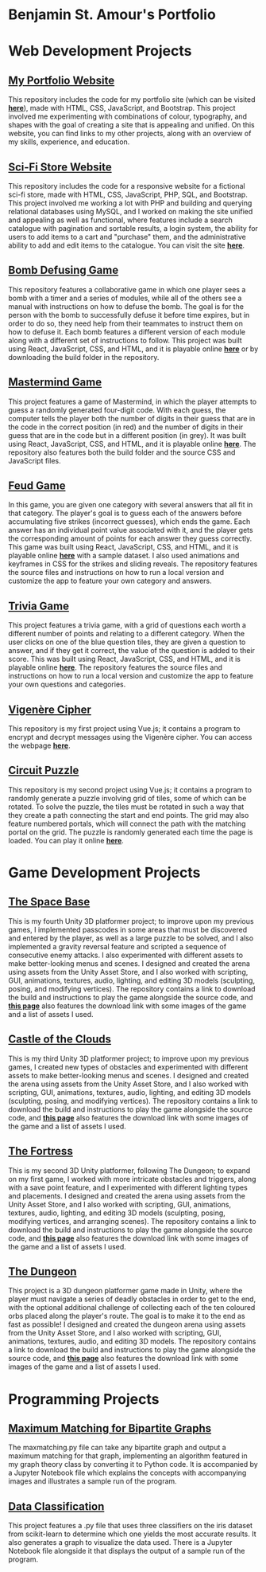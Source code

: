 Benjamin St. Amour's Portfolio
==============================

Web Development Projects
========================

[My Portfolio Website](https://github.com/benstamour/portfolio-website)
-----------------------------------------------------------------------

This repository includes the code for my portfolio site (which can be visited **[here](https://bensta.epizy.com)**), made with HTML, CSS, JavaScript, and Bootstrap. This project involved me experimenting with combinations of colour, typography, and shapes with the goal of creating a site that is appealing and unified. On this website, you can find links to my other projects, along with an overview of my skills, experience, and education.

[Sci-Fi Store Website](https://github.com/benstamour/starsprinter)
------------------------------------------------------------------

This repository includes the code for a responsive website for a fictional sci-fi store, made with HTML, CSS, JavaScript, PHP, SQL, and Bootstrap. This project involved me working a lot with PHP and building and querying relational databases using MySQL, and I worked on making the site unified and appealing as well as functional, where features include a search catalogue with pagination and sortable results, a login system, the ability for users to add items to a cart and "purchase" them, and the administrative ability to add and edit items to the catalogue. You can visit the site **[here](https://bensta.epizy.com/starsprinter)**.

[Bomb Defusing Game](https://github.com/benstamour/cyberbomb)
-------------------------------------------------------------

This repository features a collaborative game in which one player sees a bomb with a timer and a series of modules, while all of the others see a manual with instructions on how to defuse the bomb. The goal is for the person with the bomb to successfully defuse it before time expires, but in order to do so, they need help from their teammates to instruct them on how to defuse it. Each bomb features a different version of each module along with a different set of instructions to follow. This project was built using React, JavaScript, CSS, and HTML, and it is playable online **[here](https://bensta.epizy.com/cyberbomb)** or by downloading the build folder in the repository.

[Mastermind Game](https://github.com/benstamour/mastermind)
-----------------------------------------------------------

This project features a game of Mastermind, in which the player attempts to guess a randomly generated four-digit code. With each guess, the computer tells the player both the number of digits in their guess that are in the code in the correct position (in red) and the number of digits in their guess that are in the code but in a different position (in grey). It was built using React, JavaScript, CSS, and HTML, and it is playable online **[here](https://bensta.epizy.com/mastermind)**. The repository also features both the build folder and the source CSS and JavaScript files.

[Feud Game](https://github.com/benstamour/feud)
-----------------------------------------------

In this game, you are given one category with several answers that all fit in that category. The player's goal is to guess each of the answers before accumulating five strikes (incorrect guesses), which ends the game. Each answer has an individual point value associated with it, and the player gets the corresponding amount of points for each answer they guess correctly. This game was built using React, JavaScript, CSS, and HTML, and it is playable online **[here](https://bensta.epizy.com/feud)** with a sample dataset. I also used animations and keyframes in CSS for the strikes and sliding reveals. The repository features the source files and instructions on how to run a local version and customize the app to feature your own category and answers.

[Trivia Game](https://github.com/benstamour/trivia)
---------------------------------------------------

This project features a trivia game, with a grid of questions each worth a different number of points and relating to a different category. When the user clicks on one of the blue question tiles, they are given a question to answer, and if they get it correct, the value of the question is added to their score. This was built using React, JavaScript, CSS, and HTML, and it is playable online **[here](https://bensta.epizy.com/trivia)**. The repository features the source files and instructions on how to run a local version and customize the app to feature your own questions and categories.

[Vigenère Cipher](https://github.com/benstamour/vigenere)
---------------------------------------------------------

This repository is my first project using Vue.js; it contains a program to encrypt and decrypt messages using the Vigenère cipher. You can access the webpage **[here](https://bensta.epizy.com/vigenere)**.

[Circuit Puzzle](https://github.com/benstamour/circuit)
---------------------------------------------------------

This repository is my second project using Vue.js; it contains a program to randomly generate a puzzle involving grid of tiles, some of which can be rotated. To solve the puzzle, the tiles must be rotated in such a way that they create a path connecting the start and end points. The grid may also feature numbered portals, which will connect the path with the matching portal on the grid. The puzzle is randomly generated each time the page is loaded. You can play it online **[here](https://bensta.epizy.com/circuit)**.

Game Development Projects
=========================

[The Space Base](https://github.com/benstamour/spacebase)
---------------------------------------------------------

This is my fourth Unity 3D platformer project; to improve upon my previous games, I implemented passcodes in some areas that must be discovered and entered by the player, as well as a large puzzle to be solved, and I also implemented a gravity reversal feature and scripted a sequence of consecutive enemy attacks. I also experimented with different assets to make better-looking menus and scenes. I designed and created the arena using assets from the Unity Asset Store, and I also worked with scripting, GUI, animations, textures, audio, lighting, and editing 3D models (sculpting, posing, and modifying vertices). The repository contains a link to download the build and instructions to play the game alongside the source code, and **[this page](https://bensta.epizy.com/spacebase/)** also features the download link with some images of the game and a list of assets I used.

[Castle of the Clouds](https://github.com/benstamour/castle-of-the-clouds)
--------------------------------------------------------------------------

This is my third Unity 3D platformer project; to improve upon my previous games, I created new types of obstacles and experimented with different assets to make better-looking menus and scenes. I designed and created the arena using assets from the Unity Asset Store, and I also worked with scripting, GUI, animations, textures, audio, lighting, and editing 3D models (sculpting, posing, and modifying vertices). The repository contains a link to download the build and instructions to play the game alongside the source code, and **[this page](https://bensta.epizy.com/castle/)** also features the download link with some images of the game and a list of assets I used.

[The Fortress](https://github.com/benstamour/the-fortress)
----------------------------------------------------------

This is my second 3D Unity platformer, following The Dungeon; to expand on my first game, I worked with more intricate obstacles and triggers, along with a save point feature, and I experimented with different lighting types and placements. I designed and created the arena using assets from the Unity Asset Store, and I also worked with scripting, GUI, animations, textures, audio, lighting, and editing 3D models (sculpting, posing, modifying vertices, and arranging scenes). The repository contains a link to download the build and instructions to play the game alongside the source code, and **[this page](https://bensta.epizy.com/fortress/)** also features the download link with some images of the game and a list of assets I used.

[The Dungeon](https://github.com/benstamour/dungeon-game)
---------------------------------------------------------

This project is a 3D dungeon platformer game made in Unity, where the player must navigate a series of deadly obstacles in order to get to the end, with the optional additional challenge of collecting each of the ten coloured orbs placed along the player's route. The goal is to make it to the end as fast as possible! I designed and created the dungeon arena using assets from the Unity Asset Store, and I also worked with scripting, GUI, animations, textures, audio, and editing 3D models. The repository contains a link to download the build and instructions to play the game alongside the source code, and **[this page](https://bensta.epizy.com/dungeon/)** also features the download link with some images of the game and a list of assets I used.

Programming Projects
====================

[Maximum Matching for Bipartite Graphs](https://github.com/benstamour/maximum-matching)
---------------------------------------------------------------------------------------

The maxmatching.py file can take any bipartite graph and output a maximum matching for that graph, implementing an algorithm featured in my graph theory class by converting it to Python code. It is accompanied by a Jupyter Notebook file which explains the concepts with accompanying images and illustrates a sample run of the program.

[Data Classification](https://github.com/benstamour/machine-learning)
---------------------------------------------------------------------

This project features a .py file that uses three classifiers on the iris dataset from scikit-learn to determine which one yields the most accurate results. It also generates a graph to visualize the data used. There is a Jupyter Notebook file alongside it that displays the output of a sample run of the program.
